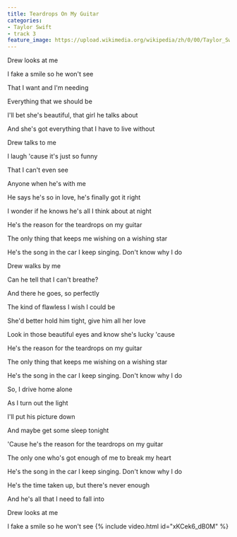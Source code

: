 ```yaml
---
title: Teardrops On My Guitar
categories:
- Taylor Swift
- track 3
feature_image: https://upload.wikimedia.org/wikipedia/zh/0/00/Taylor_Swift_album.jpg
--- 
```

Drew looks at me

I fake a smile so he won't see

That I want and I'm needing

Everything that we should be

I'll bet she's beautiful, that girl he talks about

And she's got everything that I have to live without

Drew talks to me

I laugh 'cause it's just so funny

That I can't even see

Anyone when he's with me

He says he's so in love, he's finally got it right

I wonder if he knows he's all I think about at night

He's the reason for the teardrops on my guitar

The only thing that keeps me wishing on a wishing star

He's the song in the car I keep singing. Don't know why I do

Drew walks by me

Can he tell that I can't breathe?

And there he goes, so perfectly

The kind of flawless I wish I could be

She'd better hold him tight, give him all her love

Look in those beautiful eyes and know she's lucky 'cause

He's the reason for the teardrops on my guitar

The only thing that keeps me wishing on a wishing star

He's the song in the car I keep singing. Don't know why I do

So, I drive home alone

As I turn out the light

I'll put his picture down

And maybe get some sleep tonight

'Cause he's the reason for the teardrops on my guitar

The only one who's got enough of me to break my heart

He's the song in the car I keep singing. Don't know why I do

He's the time taken up, but there's never enough

And he's all that I need to fall into

Drew looks at me

I fake a smile so he won't see
{% include video.html id="xKCek6_dB0M" %}